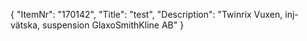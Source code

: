 {
  "ItemNr": "170142",
  "Title": "test",
  "Description": "Twinrix Vuxen, inj-vätska, suspension GlaxoSmithKline AB"
}